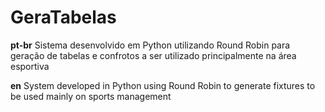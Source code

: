 # GeraTabelas
**pt-br**
Sistema desenvolvido em Python utilizando Round Robin para geração de tabelas e confrotos a ser utilizado principalmente na área esportiva

**en**
System developed in Python using Round Robin to generate fixtures to be used mainly on sports management
